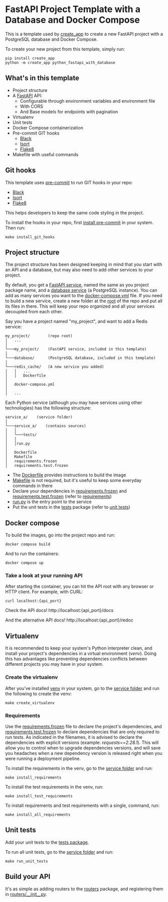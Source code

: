 # FastAPI Project Template with a Database and Docker Compose

This is a template used by [create_app](https://github.com/application-creators/create_app) to create a 
new FastAPI project with a PostgreSQL database and Docker Compose.

To create your new project from this template, simply run:

```shell
pip install create_app
python -m create_app python_fastapi_with_database
```


## What's in this template

 * Project structure
 * A [FastAPI](https://fastapi.tiangolo.com/) API:
   * Configurable through environment variables and environment file
   * With CORS
   * And Base models for endpoints with pagination
 * Virtualenv
 * Unit tests
 * Docker Compose containerization
 * Pre-commit GIT hooks
   * [Black](https://github.com/psf/black)
   * [Isort](https://pycqa.github.io/isort/)
   * [Flake8](https://flake8.pycqa.org/en/latest/)
 * Makefile with useful commands


## Git hooks

This template uses [pre-commit](https://pre-commit.com/) to run GIT hooks in your repo:
 * [Black](https://github.com/psf/black)
 * [Isort](https://pycqa.github.io/isort/)
 * [Flake8](https://flake8.pycqa.org/en/latest/)

This helps developers to keep the same code styling in the project.

To install the hooks in your repo, first [install pre-commit](https://pre-commit.com/#install) in your system. Then run:
```shell
make install_git_hooks
```


## Project structure

The project structure has been designed keeping in mind that you start with an API and a database, but may also need to 
add other services to your project. 

By default, you get a [FastAPI service](/%7B%7B%20cookiecutter.project_package_name%20%7D%7D/%7B%7B%20cookiecutter.project_package_name%20%7D%7D), 
named the same as you project package name, and a [database service](/%7B%7B%20cookiecutter.project_package_name%20%7D%7D/database) 
(a PostgreSQL instance). You can add as many services you want to the
[docker-compose.yml](/%7B%7B%20cookiecutter.project_package_name%20%7D%7D/docker-compose.yml) file. If you need to build
a new service, create a new folder at the [root](/%7B%7B%20cookiecutter.project_package_name%20%7D%7D) of the repo and
put all its files in there. This will keep your repo organized and all your services decoupled from each other.

Say you have a project named "my_project", and want to add a Redis service:

```
my_project/        (repo root)
│   ...
│
└───my_project/    (FastAPI service, included in this template)
│
└───database/      (PostgreSQL database, included in this template)
│
└───redis_cache/   (A new service you added)
│   │   ...
│   │   Dockerfile
│
│   docker-compose.yml
│   
│   ...
```

Each Python service (although you may have services using other technologies) has the following structure:

```
service_a/    (service folder)
│
└───service_a/    (contains sources)
│   │
│   └───tests/
│   │
│   │run.py
│
│   Dockerfile
│   Makefile
│   requirements.frozen
│   requirements.test.frozen
```

 * The [Dockerfile](/%7B%7B%20cookiecutter.project_package_name%20%7D%7D/%7B%7B%20cookiecutter.project_package_name%20%7D%7D/Dockerfile)
provides instructions to build the image
 * [Makefile](/%7B%7B%20cookiecutter.project_package_name%20%7D%7D/%7B%7B%20cookiecutter.project_package_name%20%7D%7D/Makefile)
   is not required, but it's useful to keep some everyday commands in there
 * Declare your dependencies in 
   [requirements.frozen](/%7B%7B%20cookiecutter.project_package_name%20%7D%7D/%7B%7B%20cookiecutter.project_package_name%20%7D%7D/requirements.frozen)
   and 
   [requirements.test.frozen](/%7B%7B%20cookiecutter.project_package_name%20%7D%7D/%7B%7B%20cookiecutter.project_package_name%20%7D%7D/requirements.test.frozen)
   (refer to [requirements](#requirements))
 * [run.py](/%7B%7B%20cookiecutter.project_package_name%20%7D%7D/%7B%7B%20cookiecutter.project_package_name%20%7D%7D/%7B%7B%20cookiecutter.project_package_name%20%7D%7D/run.py)
   is the entry point to the service
 * Put the unit tests in the [tests](/%7B%7B%20cookiecutter.project_package_name%20%7D%7D/%7B%7B%20cookiecutter.project_package_name%20%7D%7D/%7B%7B%20cookiecutter.project_package_name%20%7D%7D/tests) 
   package (refer to [unit tests](#unit-tests))


## Docker compose

To build the images, go into the project repo and run:
```shell
docker compose build
```

And to run the containers:
```shell
docker compose up
```


### Take a look at your running API

After starting the container, you can hit the API root with any browser or HTTP client. For example, with CURL:
```shell
curl localhost:{api_port}
```

Check the API docs! http://localhost:{api_port}/docs

And the alternative API docs! http://localhost:{api_port}/redoc


## Virtualenv

It is recommended to keep your system's Python interpreter clean, and install your project's dependencies in a virtual 
environment (_venv_). Doing this has advantages like preventing dependencies conflicts between different projects
you may have in your system.

### Create the virtualenv

After you've installed [venv](https://docs.python.org/3/library/venv.html) in your system, go to the 
[service folder](/%7B%7B%20cookiecutter.project_package_name%20%7D%7D/%7B%7B%20cookiecutter.project_package_name%20%7D%7D)
and run the following to create the venv:

```shell
make create_virtualenv
```

### Requirements

Use the [requirements.frozen](/%7B%7B%20cookiecutter.project_package_name%20%7D%7D/%7B%7B%20cookiecutter.project_package_name%20%7D%7D/requirements.frozen) 
file to declare the project's dependencies, and [requirements.test.frozen](/%7B%7B%20cookiecutter.project_package_name%20%7D%7D/%7B%7B%20cookiecutter.project_package_name%20%7D%7D/requirements.test.frozen) 
to declare dependencies that are only required to run tests. As indicated in the filenames, it is advised to declare 
the dependencies with explicit versions (example: _requests==2.28.1_). This will allow you to control when to upgrade
dependencies versions, and will save you headaches when a new dependency version is released right when you were 
running a deployment pipeline.

To install the requirements in the venv, go to the [service folder](/%7B%7B%20cookiecutter.project_package_name%20%7D%7D/%7B%7B%20cookiecutter.project_package_name%20%7D%7D) 
and run:
```shell
make install_requirements
```

To install the test requirements in the venv, run:
```shell
make install_test_requirements
```

To install requirements and test requirements with a single, command, run:
```shell
make install_all_requirements
```


## Unit tests

Add your unit tests to the 
[tests package](/%7B%7B%20cookiecutter.project_package_name%20%7D%7D/%7B%7B%20cookiecutter.project_package_name%20%7D%7D/%7B%7B%20cookiecutter.project_package_name%20%7D%7D/tests).

To run all unit tests, go to the [service folder](/%7B%7B%20cookiecutter.project_package_name%20%7D%7D/%7B%7B%20cookiecutter.project_package_name%20%7D%7D) 
and run:
```shell
make run_unit_tests
```


## Build your API

It's as simple as adding routers to the [routers](/%7B%7B%20cookiecutter.project_package_name%20%7D%7D/%7B%7B%20cookiecutter.project_package_name%20%7D%7D/routers)
package, and registering them in [routers/\_\_init\_\_py](/%7B%7B%20cookiecutter.project_package_name%20%7D%7D/%7B%7B%20cookiecutter.project_package_name%20%7D%7D/routers/__init__.py).
